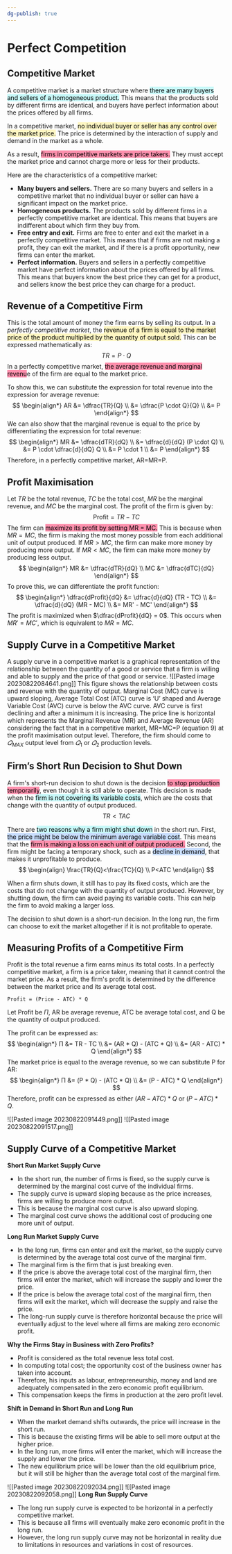 ```yaml
---
dg-publish: true
---
```


# Perfect Competition
## Competitive Market
A competitive market is a market structure where <mark style="background: #ABF7F7A6;">there are many buyers and sellers of a homogeneous product.</mark> This means that the products sold by different firms are identical, and buyers have perfect information about the prices offered by all firms.

In a competitive market, <mark style="background: #FFF3A3A6;">no individual buyer or seller has any control over the market price.</mark> The price is determined by the interaction of supply and demand in the market as a whole.

As a result, <mark style="background: #FF5582A6;">firms in competitive markets are price takers.</mark> They must accept the market price and cannot charge more or less for their products.

Here are the characteristics of a competitive market:

- **Many buyers and sellers.** There are so many buyers and sellers in a competitive market that no individual buyer or seller can have a significant impact on the market price.
- **Homogeneous products.** The products sold by different firms in a perfectly competitive market are identical. This means that buyers are indifferent about which firm they buy from.
- **Free entry and exit.** Firms are free to enter and exit the market in a perfectly competitive market. This means that if firms are not making a profit, they can exit the market, and if there is a profit opportunity, new firms can enter the market.
- **Perfect information.** Buyers and sellers in a perfectly competitive market have perfect information about the prices offered by all firms. This means that buyers know the best price they can get for a product, and sellers know the best price they can charge for a product.

## Revenue of a Competitive Firm
This is the total amount of money the firm earns by selling its output. In a *perfectly competitive market*, the <mark style="background: #FFF3A3A6;">revenue of a firm is equal to the market price of the product multiplied by the quantity of output sold.</mark> This can be expressed mathematically as: 
$$
TR = P \cdot Q
$$
In a perfectly competitive market, <mark style="background: #FF5582A6;">the average revenue and marginal revenu</mark>e of the firm are equal to the market price. 

To show this, we can substitute the expression for total revenue into the expression for average revenue:
$$
\begin{align*}
AR &= \dfrac{TR}{Q} \\
&= \dfrac{P \cdot Q}{Q} \\
&= P
\end{align*}
$$
We can also show that the marginal revenue is equal to the price by differentiating the expression for total revenue:
$$
\begin{align*}
MR &= \dfrac{dTR}{dQ} \\
&= \dfrac{d}{dQ} (P \cdot Q) \\
&= P \cdot \dfrac{d}{dQ} Q \\
&= P \cdot 1 \\
&= P
\end{align*}
$$
Therefore, in a perfectly competitive market, AR=MR=P.

## Profit Maximisation

Let $TR$ be the total revenue, $TC$ be the total cost, $MR$ be the marginal revenue, and $MC$ be the marginal cost. The profit of the firm is given by:
$$
\text{Profit} = TR - TC
$$
The firm can <mark style="background: #FF5582A6;">maximize its profit by setting MR = MC.</mark> This is because when $MR = MC$, the firm is making the most money possible from each additional unit of output produced. If $MR > MC$, the firm can make more money by producing more output. If $MR < MC$, the firm can make more money by producing less output.
$$
\begin{align*}
MR &= \dfrac{dTR}{dQ} \\
MC &= \dfrac{dTC}{dQ}
\end{align*}
$$
To prove this, we can differentiate the profit function:
$$
\begin{align*}
\dfrac{dProfit}{dQ} &= \dfrac{d}{dQ} (TR - TC) \\
&= \dfrac{d}{dQ} (MR - MC) \\
&= MR' - MC'
\end{align*}
$$
The profit is maximized when $\dfrac{dProfit}{dQ} = 0$. This occurs when $MR' = MC'$, which is equivalent to $MR = MC$.

## Supply Curve in a Competitive Market  

A supply curve in a competitive market is a graphical representation of the relationship between the quantity of a good or service that a firm is willing and able to supply and the price of that good or service.
![[Pasted image 20230822084641.png]]
This figure shows the relationship between costs and revenue with the quantity of output.  Marginal Cost (MC) curve is upward sloping, Average Total Cost (ATC) curve is ‘U’  shaped and Average Variable Cost (AVC) curve is below the AVC curve.  AVC curve is  first declining and after a minimum it is increasing. The price line is horizontal which  represents the Marginal Revenue (MR) and Average Revenue (AR) considering the fact  that in a competitive market, MR=MC=P (equation 9) at the profit maximisation output  level. Therefore, the firm should come to $𝑄_{MAX}$  output level from $𝑄_1$ or $𝑄_2$ production  levels.   

## Firm’s Short Run Decision to Shut Down
A firm's short-run decision to shut down is the decision <mark style="background: #FF5582A6;">to stop production temporarily</mark>, even though it is still able to operate. This decision is made when the <mark style="background: #ABF7F7A6;">firm is not covering its variable costs</mark>, which are the costs that change with the quantity of output produced.
$$
TR<TAC
$$

There are <mark style="background: #ABF7F7A6;">two reasons why a firm might shut down</mark> in the short run. First, <mark style="background: #ADCCFFA6;">the price might be below the minimum average variable cost</mark>. This means that the <mark style="background: #FF5582A6;">firm is making a loss on each unit of output produced.</mark> Second, the firm might be facing a temporary shock, such as a <mark style="background: #ADCCFFA6;">decline in demand</mark>, that makes it unprofitable to produce.
$$
\begin{align}
\frac{TR}{Q}<\frac{TC}{Q} \\
P<ATC
\end{align}
$$

When a firm shuts down, it still has to pay its fixed costs, which are the costs that do not change with the quantity of output produced. However, by shutting down, the firm can avoid paying its variable costs. This can help the firm to avoid making a larger loss.

The decision to shut down is a short-run decision. In the long run, the firm can choose to exit the market altogether if it is not profitable to operate.

## Measuring Profits of a Competitive Firm
Profit is the total revenue a firm earns minus its total costs. In a perfectly competitive market, a firm is a price taker, meaning that it cannot control the market price. As a result, the firm's profit is determined by the difference between the market price and its average total cost.

```
Profit = (Price - ATC) * Q
```

Let Profit be $Π$, AR be average revenue, ATC be average total cost, and Q be the quantity of output produced.

The profit can be expressed as:
$$
\begin{align*}
Π &= TR - TC \\
&= (AR * Q) - (ATC * Q) \\
&= (AR - ATC) * Q
\end{align*}
$$
The market price is equal to the average revenue, so we can substitute P for AR:
$$
\begin{align*}
Π &= (P * Q) - (ATC * Q) \\
&= (P - ATC) * Q
\end{align*}
$$
Therefore, profit can be expressed as either $(AR - ATC) * Q \text{ or } (P - ATC) * Q$.

![[Pasted image 20230822091449.png]]
![[Pasted image 20230822091517.png]]

## Supply Curve of a Competitive Market

**Short Run Market Supply Curve**

- In the short run, the number of firms is fixed, so the supply curve is determined by the marginal cost curve of the individual firms.
- The supply curve is upward sloping because as the price increases, firms are willing to produce more output.
- This is because the marginal cost curve is also upward sloping.
- The marginal cost curve shows the additional cost of producing one more unit of output.

**Long Run Market Supply Curve**

- In the long run, firms can enter and exit the market, so the supply curve is determined by the average total cost curve of the marginal firm.
- The marginal firm is the firm that is just breaking even.
- If the price is above the average total cost of the marginal firm, then firms will enter the market, which will increase the supply and lower the price.
- If the price is below the average total cost of the marginal firm, then firms will exit the market, which will decrease the supply and raise the price.
- The long-run supply curve is therefore horizontal because the price will eventually adjust to the level where all firms are making zero economic profit.

**Why the Firms Stay in Business with Zero Profits?**

- Profit is considered as the total revenue less total cost.
- In computing total cost; the opportunity cost of the business owner has taken into account.
- Therefore, his inputs as labour, entrepreneurship, money and land are adequately compensated in the zero economic profit equilibrium.
- This compensation keeps the firms in production at the zero profit level.

**Shift in Demand in Short Run and Long Run**

- When the market demand shifts outwards, the price will increase in the short run.
- This is because the existing firms will be able to sell more output at the higher price.
- In the long run, more firms will enter the market, which will increase the supply and lower the price.
- The new equilibrium price will be lower than the old equilibrium price, but it will still be higher than the average total cost of the marginal firm.

![[Pasted image 20230822092034.png]]
![[Pasted image 20230822092058.png]]
**Long Run Supply Curve**

- The long run supply curve is expected to be horizontal in a perfectly competitive market.
- This is because all firms will eventually make zero economic profit in the long run.
- However, the long run supply curve may not be horizontal in reality due to limitations in resources and variations in cost of resources.